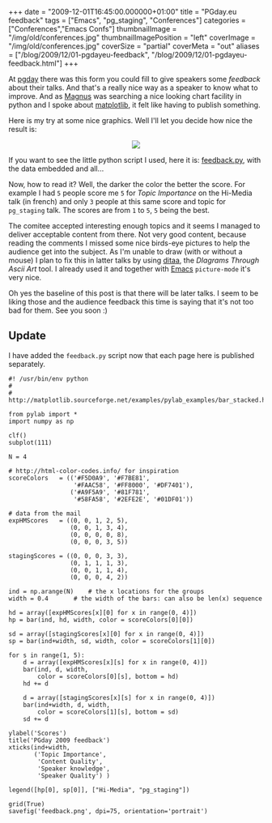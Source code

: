 +++
date = "2009-12-01T16:45:00.000000+01:00"
title = "PGday.eu feedback"
tags = ["Emacs", "pg_staging", "Conferences"]
categories = ["Conferences","Emacs Confs"]
thumbnailImage = "/img/old/conferences.jpg"
thumbnailImagePosition = "left"
coverImage = "/img/old/conferences.jpg"
coverSize = "partial"
coverMeta = "out"
aliases = ["/blog/2009/12/01-pgdayeu-feedback",
           "/blog/2009/12/01-pgdayeu-feedback.html"]
+++

At 
[pgday](http://2009.pgday.eu/) there was this form you could fill to give speakers some 
*feedback*
about their talks. And that's a really nice way as a speaker to know what to
improve. And as 
[Magnus](http://blog.hagander.net/archives/157-Feedback-from-pgday.eu.html) was searching a nice looking chart facility in python
and I spoke about 
[matplotlib](http://matplotlib.sourceforge.net/gallery.html), it felt like having to publish something.

Here is my try at some nice graphics. Well I'll let you decide how nice the
result is:

<center>
<div class="figure dim-margin">
  <a href="../../../images//feedback.png">
    <img src="/img/old/feedback.png">
  </a>
</div>
</center>

If you want to see the little python script I used, here it is: 
[feedback.py](http://git.tapoueh.org/?p=pgconfs.git;a=blob;f=pgday_2009/feedback.py;hb=master),
with the data embedded and all...

Now, how to read it? Well, the darker the color the better the score. For
example I had 
`5` people score me 
`5` for 
*Topic Importance* on the Hi-Media talk
(in french) and only 
`3` people at this same score and topic for 
`pg_staging`
talk. The scores are from 
`1` to 
`5`, 
`5` being the best.

The comitee accepted interesting enough topics and it seems I managed to
deliver acceptable content from there. Not very good content, because
reading the comments I missed some nice birds-eye pictures to help the
audience get into the subject. As I'm unable to draw (with or without a
mouse) I plan to fix this in latter talks by using 
[ditaa](http://ditaa.sourceforge.net/), the 
*DIagrams
Through Ascii Art* tool. I already used it and together with 
[Emacs](news.dim.html)
`picture-mode` it's very nice.

Oh yes the baseline of this post is that there will be later talks. I seem
to be liking those and the audience feedback this time is saying that it's
not too bad for them. See you soon :)


## Update

I have added the 
`feedback.py` script now that each page here is published
separately.

~~~
#! /usr/bin/env python
#
# http://matplotlib.sourceforge.net/examples/pylab_examples/bar_stacked.html

from pylab import *
import numpy as np

clf()
subplot(111)

N = 4

# http://html-color-codes.info/ for inspiration
scoreColors   = (('#F5D0A9', '#F7BE81',
                  '#FAAC58', '#FF8000', '#DF7401'),
                 ('#A9F5A9', '#81F781',
                  '#58FA58', '#2EFE2E', '#01DF01'))

# data from the mail
expHMScores   = ((0, 0, 1, 2, 5),
                 (0, 0, 1, 3, 4),
                 (0, 0, 0, 0, 8),
                 (0, 0, 0, 3, 5))

stagingScores = ((0, 0, 0, 3, 3),
                 (0, 1, 1, 1, 3),
                 (0, 0, 1, 1, 4),
                 (0, 0, 0, 4, 2))

ind = np.arange(N)    # the x locations for the groups
width = 0.4       # the width of the bars: can also be len(x) sequence

hd = array([expHMScores[x][0] for x in range(0, 4)])
hp = bar(ind, hd, width, color = scoreColors[0][0])

sd = array([stagingScores[x][0] for x in range(0, 4)])
sp = bar(ind+width, sd, width, color = scoreColors[1][0])

for s in range(1, 5):
    d = array([expHMScores[x][s] for x in range(0, 4)])
    bar(ind, d, width,
        color = scoreColors[0][s], bottom = hd)
    hd += d

    d = array([stagingScores[x][s] for x in range(0, 4)])
    bar(ind+width, d, width,
        color = scoreColors[1][s], bottom = sd)
    sd += d

ylabel('Scores')
title('PGday 2009 feedback')
xticks(ind+width,
       ('Topic Importance',
        'Content Quality',
        'Speaker knowledge',
        'Speaker Quality') )

legend([hp[0], sp[0]], ["Hi-Media", "pg_staging"])

grid(True)
savefig('feedback.png', dpi=75, orientation='portrait')
~~~

